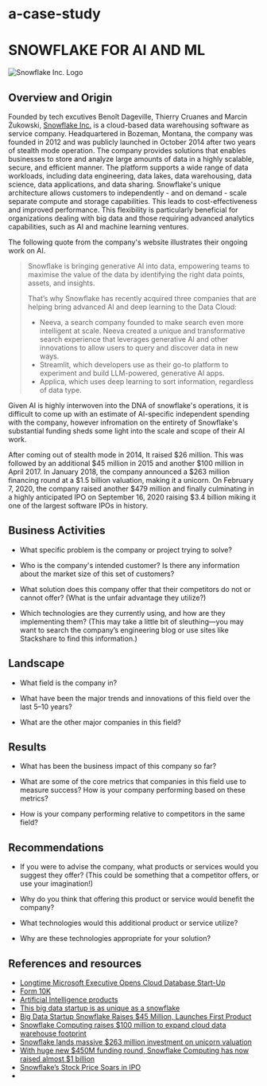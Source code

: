 # a-case-study
# SNOWFLAKE FOR AI AND ML
![Snowflake Inc. Logo](https://www.vectorlogo.zone/logos/snowflake/snowflake-ar21.svg)
## Overview and Origin

Founded by tech excutives Benoît Dageville, Thierry Cruanes and Marcin Żukowski, [Snowflake Inc.](https://www.snowflake.com/en/) is a cloud-based data warehousing software as service company. Headquartered in Bozeman, Montana, the company was founded in 2012 and was publicly launched in October 2014 after two years of stealth mode operation. The company provides solutions that enables businesses to store and analyze large amounts of data in a highly scalable, secure, and efficient manner. The platform supports a wide range of data workloads, including data engineering, data lakes, data warehousing, data science, data applications, and data sharing. Snowflake's unique architecture allows customers to independently - and on demand -  scale separate compute and storage capabilities. This leads to cost-effectiveness and improved performance. This flexibility is particularly beneficial for organizations dealing with big data and those requiring advanced analytics capabilities, such as AI and machine learning ventures.

The following quote from the company's website illustrates their ongoing work on AI. 
> Snowflake is bringing generative AI into data, empowering teams to maximise the value of the data by identifying the right data points, assets, and insights.
>
> That’s why Snowflake has recently acquired three companies that are helping bring advanced AI and deep learning to the Data Cloud:
>
> - Neeva, a search company founded to make search even more intelligent at scale. Neeva created a unique and transformative search experience that leverages generative AI and other innovations to allow users to query and discover data in new ways.
> - Streamlit, which developers use as their go-to platform to experiment and build LLM-powered, generative AI apps.
> - Applica, which uses deep learning to sort information, regardless of data type.

Given AI is highly interwoven into the DNA of snowflake's operations, it is difficult to come up with an estimate of AI-specific independent spending with the company, however infromation on the entirety of Snowflake's substantial funding sheds some light into the scale and scope of their AI work. 

After coming out of stealth mode in 2014, It raised $26 million. This was followed by an additional $45 million in 2015 and another $100 million in April 2017. In January 2018, the company announced a $263 million financing round at a $1.5 billion valuation, making it a unicorn. On February 7, 2020, the company raised another $479 million and finally culminating in a highly anticipated IPO on September 16, 2020 raising $3.4 billion miking it one of the largest software IPOs in history. 

## Business Activities

* What specific problem is the company or project trying to solve?

* Who is the company's intended customer? Is there any information about the market size of this set of customers?

* What solution does this company offer that their competitors do not or cannot offer? (What is the unfair advantage they utilize?)

* Which technologies are they currently using, and how are they implementing them? (This may take a little bit of sleuthing&mdash;you may want to search the company’s engineering blog or use sites like Stackshare to find this information.)

## Landscape

* What field is the company in?

* What have been the major trends and innovations of this field over the last 5&ndash;10 years?

* What are the other major companies in this field?

## Results

* What has been the business impact of this company so far?

* What are some of the core metrics that companies in this field use to measure success? How is your company performing based on these metrics?

* How is your company performing relative to competitors in the same field?

## Recommendations

* If you were to advise the company, what products or services would you suggest they offer? (This could be something that a competitor offers, or use your imagination!)

* Why do you think that offering this product or service would benefit the company?

* What technologies would this additional product or service utilize?

* Why are these technologies appropriate for your solution?

## References and resources 
- [Longtime Microsoft Executive Opens Cloud Database Start-Up](https://archive.nytimes.com/bits.blogs.nytimes.com/2014/10/21/longtime-microsoft-executive-opens-cloud-database-start-up/)
- [Form 10K](https://www.sec.gov/ix?doc=/Archives/edgar/data/1640147/000164014723000030/snow-20230131.htm)
- [Artificial Intelligence products](https://www.snowflake.com/trending/artificial-intelligence-products)
- [This big data startup is as unique as a snowflake](https://fortune.com/2015/06/23/big-data-startup-snowflake/)
- [Big Data Startup Snowflake Raises $45 Million, Launches First Product](https://www.vox.com/2015/6/23/11563788/big-data-startup-snowflake-raises-45-million-launches-first-product)
- [Snowflake Computing raises $100 million to expand cloud data warehouse footprint](https://www.zdnet.com/article/snowflake-computing-raises-100-million-to-expand-cloud-data-warehouse-footprint/)
- [Snowflake lands massive $263 million investment on unicorn valuation](https://techcrunch.com/2018/01/25/snowflake-lands-263-million-investment-on-unicorn-valuation/)
- [With huge new $450M funding round, Snowflake Computing has now raised almost $1 billion](https://www.geekwire.com/2018/huge-new-450m-funding-round-snowflake-computing-now-raised-almost-1-billion/)
- [Snowflake’s Stock Price Soars in IPO](https://www.wsj.com/articles/snowflakes-shares-soar-in-ipo-11600275246)
- 
